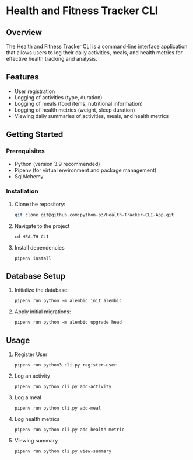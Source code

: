 # Health and Fitness Tracker CLI

## Overview

The Health and Fitness Tracker CLI is a command-line interface application that allows users to log their daily activities, meals, and health metrics for effective health tracking and analysis.

## Features

- User registration
- Logging of activities (type, duration)
- Logging of meals (food items, nutritional information)
- Logging of health metrics (weight, sleep duration)
- Viewing daily summaries of activities, meals, and health metrics

## Getting Started

### Prerequisites

- Python (version 3.9 recommended)
- Pipenv (for virtual environment and package management)
- SqlAlchemy

### Installation

1. Clone the repository:

   ```bash
   git clone git@github.com:python-p3/Health-Tracker-CLI-App.git
   ```
2. Navigate to the project
    ```
    cd HEALTH CLI
    ```

3. Install dependencies 
    ``` 
    pipenv install 
    ```

## Database Setup
1. Initialize the database:

    ```
    pipenv run python -m alembic init alembic
    ```
2. Apply initial migrations:
    ```
    pipenv run python -m alembic upgrade head 
## Usage
1. Register User 
    ```
    pipenv run python3 cli.py register-user 
    ```
2. Log an activity
    ```
    pipenv run python cli.py add-activity
    ```
3. Log a meal 
    ```
    pipenv run python cli.py add-meal
    ```
4. Log health metrics
    ```
    pipenv run python cli.py add-health-metric 
    ```
5. Viewing summary 
    ```
    pipenv run python cli.py view-summary
    ```
